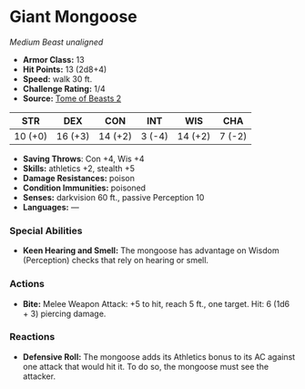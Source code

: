 # Giant Mongoose

*Medium* *Beast* *unaligned*

- **Armor Class:** 13
- **Hit Points:** 13 (2d8+4)
- **Speed:** walk 30 ft.
- **Challenge Rating:** 1/4
- **Source:** [Tome of Beasts 2](https://koboldpress.com/kpstore/product/tome-of-beasts-2-for-5th-edition/)

| STR | DEX | CON | INT | WIS | CHA |
| --- | --- | --- | --- | --- | --- |
| 10 (+0) | 16 (+3) | 14 (+2) | 3 (-4) | 14 (+2) | 7 (-2) |

- **Saving Throws**: Con +4, Wis +4
- **Skills:** athletics +2, stealth +5
- **Damage Resistances:** poison
- **Condition Immunities:** poisoned
- **Senses:** darkvision 60 ft., passive Perception 10
- **Languages:** —
### Special Abilities
- **Keen Hearing and Smell:** The mongoose has advantage on Wisdom (Perception) checks that rely on hearing or smell.
### Actions
- **Bite:** Melee Weapon Attack: +5 to hit, reach 5 ft., one target. Hit: 6 (1d6 + 3) piercing damage.
### Reactions
- **Defensive Roll:** The mongoose adds its Athletics bonus to its AC against one attack that would hit it. To do so, the mongoose must see the attacker.
